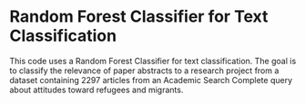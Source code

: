 # Random Forest Classifier for Text Classification
This code uses a Random Forest Classifier for text classification. The goal is to classify the relevance of paper abstracts to a research project from a dataset containing 2297 articles from an Academic Search Complete query about attitudes toward refugees and migrants. 